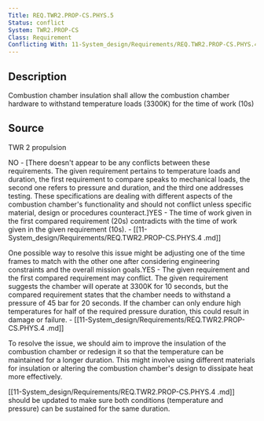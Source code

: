 ```yaml
---
Title: REQ.TWR2.PROP-CS.PHYS.5
Status: conflict
System: TWR2.PROP-CS
Class: Requirement
Conflicting With: 11-System_design/Requirements/REQ.TWR2.PROP-CS.PHYS.4 .md
---
```


## Description

Combustion chamber insulation shall allow the combustion chamber hardware to withstand temperature loads (3300K) for the time of work (10s)

## Source

TWR 2 propulsion


NO - [There doesn't appear to be any conflicts between these requirements. The given requirement pertains to temperature loads and duration, the first requirement to compare speaks to mechanical loads, the second one refers to pressure and duration, and the third one addresses testing. These specifications are dealing with different aspects of the combustion chamber's functionality and should not conflict unless specific material, design or procedures counteract.]YES - The time of work given in the first compared requirement (20s) contradicts with the time of work given in the given requirement (10s). - [[11-System_design/Requirements/REQ.TWR2.PROP-CS.PHYS.4 .md]] 

One possible way to resolve this issue might be adjusting one of the time frames to match with the other one after considering engineering constraints and the overall mission goals.YES - The given requirement and the first compared requirement may conflict. The given requirement suggests the chamber will operate at 3300K for 10 seconds, but the compared requirement states that the chamber needs to withstand a pressure of 45 bar for 20 seconds. If the chamber can only endure high temperatures for half of the required pressure duration, this could result in damage or failure. - [[11-System_design/Requirements/REQ.TWR2.PROP-CS.PHYS.4 .md]]

To resolve the issue, we should aim to improve the insulation of the combustion chamber or redesign it so that the temperature can be maintained for a longer duration. This might involve using different materials for insulation or altering the combustion chamber's design to dissipate heat more effectively.

[[11-System_design/Requirements/REQ.TWR2.PROP-CS.PHYS.4 .md]] should be updated to make sure both conditions (temperature and pressure) can be sustained for the same duration.